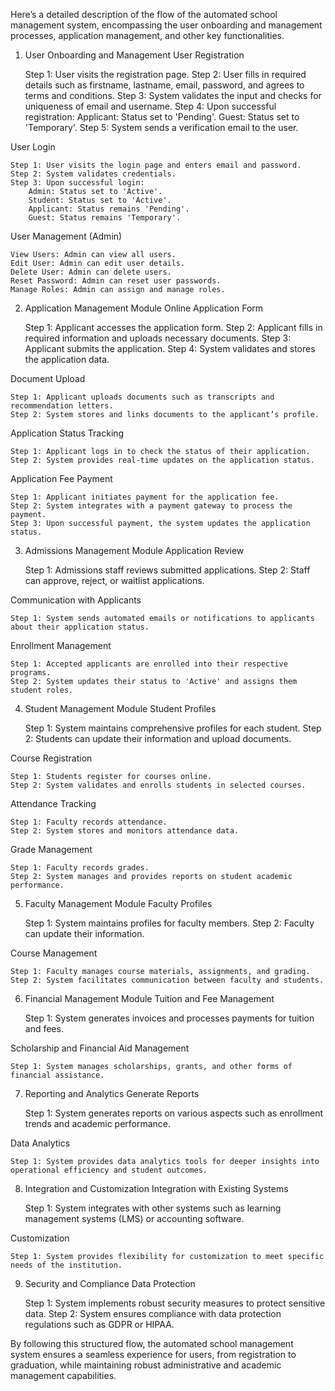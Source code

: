 Here’s a detailed description of the flow of the automated school management system, encompassing the user onboarding and management processes, application management, and other key functionalities.
1. User Onboarding and Management
User Registration

    Step 1: User visits the registration page.
    Step 2: User fills in required details such as firstname, lastname, email, password, and agrees to terms and conditions.
    Step 3: System validates the input and checks for uniqueness of email and username.
    Step 4: Upon successful registration:
        Applicant: Status set to 'Pending'.
        Guest: Status set to 'Temporary'.
    Step 5: System sends a verification email to the user.

User Login

    Step 1: User visits the login page and enters email and password.
    Step 2: System validates credentials.
    Step 3: Upon successful login:
        Admin: Status set to 'Active'.
        Student: Status set to 'Active'.
        Applicant: Status remains 'Pending'.
        Guest: Status remains 'Temporary'.

User Management (Admin)

    View Users: Admin can view all users.
    Edit User: Admin can edit user details.
    Delete User: Admin can delete users.
    Reset Password: Admin can reset user passwords.
    Manage Roles: Admin can assign and manage roles.

2. Application Management Module
Online Application Form

    Step 1: Applicant accesses the application form.
    Step 2: Applicant fills in required information and uploads necessary documents.
    Step 3: Applicant submits the application.
    Step 4: System validates and stores the application data.

Document Upload

    Step 1: Applicant uploads documents such as transcripts and recommendation letters.
    Step 2: System stores and links documents to the applicant’s profile.

Application Status Tracking

    Step 1: Applicant logs in to check the status of their application.
    Step 2: System provides real-time updates on the application status.

Application Fee Payment

    Step 1: Applicant initiates payment for the application fee.
    Step 2: System integrates with a payment gateway to process the payment.
    Step 3: Upon successful payment, the system updates the application status.

3. Admissions Management Module
Application Review

    Step 1: Admissions staff reviews submitted applications.
    Step 2: Staff can approve, reject, or waitlist applications.

Communication with Applicants

    Step 1: System sends automated emails or notifications to applicants about their application status.

Enrollment Management

    Step 1: Accepted applicants are enrolled into their respective programs.
    Step 2: System updates their status to 'Active' and assigns them student roles.

4. Student Management Module
Student Profiles

    Step 1: System maintains comprehensive profiles for each student.
    Step 2: Students can update their information and upload documents.

Course Registration

    Step 1: Students register for courses online.
    Step 2: System validates and enrolls students in selected courses.

Attendance Tracking

    Step 1: Faculty records attendance.
    Step 2: System stores and monitors attendance data.

Grade Management

    Step 1: Faculty records grades.
    Step 2: System manages and provides reports on student academic performance.

5. Faculty Management Module
Faculty Profiles

    Step 1: System maintains profiles for faculty members.
    Step 2: Faculty can update their information.

Course Management

    Step 1: Faculty manages course materials, assignments, and grading.
    Step 2: System facilitates communication between faculty and students.

6. Financial Management Module
Tuition and Fee Management

    Step 1: System generates invoices and processes payments for tuition and fees.

Scholarship and Financial Aid Management

    Step 1: System manages scholarships, grants, and other forms of financial assistance.

7. Reporting and Analytics
Generate Reports

    Step 1: System generates reports on various aspects such as enrollment trends and academic performance.

Data Analytics

    Step 1: System provides data analytics tools for deeper insights into operational efficiency and student outcomes.

8. Integration and Customization
Integration with Existing Systems

    Step 1: System integrates with other systems such as learning management systems (LMS) or accounting software.

Customization

    Step 1: System provides flexibility for customization to meet specific needs of the institution.

9. Security and Compliance
Data Protection

    Step 1: System implements robust security measures to protect sensitive data.
    Step 2: System ensures compliance with data protection regulations such as GDPR or HIPAA.

By following this structured flow, the automated school management system ensures a seamless experience for users, from registration to graduation, while maintaining robust administrative and academic management capabilities.
